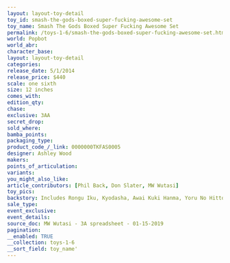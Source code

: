 ```yaml
---
layout: layout-toy-detail 
toy_id: smash-the-gods-boxed-super-fucking-awesome-set
toy_name: Smash The Gods Boxed Super Fucking Awesome Set
permalink: /toys-1-6/smash-the-gods-boxed-super-fucking-awesome-set.html
world: Popbot
world_abr: 
character_base: 
layout: layout-toy-detail
categories: 
release_date: 5/1/2014
release_price: $440 
scale: one sixth
size: 12 inches
comes_with: 
edition_qty: 
chase: 
exclusive: 3AA
secret_drop: 
sold_where: 
bamba_points: 
packaging_type: 
product_code_/_link: 0000000TKFAS0005
designer: Ashley Wood
makers: 
points_of_articulation: 
variants: 
you_might_also_like: 
article_contributors: [Phil Back, Don Slater, MW Wutasi]
toy_pics: 
backstory: Includes Rongu Iku, Kyodasha, Awai Kuki Hanma, Yoru No Hitto
sale_type: 
event_exclusive: 
event_details: 
source_doc: MW Wutasi - 3A spreadsheet - 01-15-2019
pagination: 
__enabled: TRUE
__collection: toys-1-6
__sort_field: toy_name'
---
```

